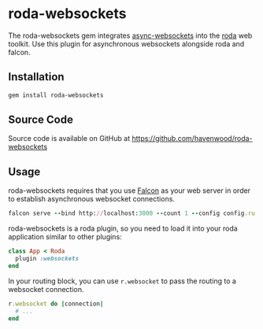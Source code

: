 # roda-websockets

The roda-websockets gem integrates [async-websockets](https://github.com/socketry/async-websocket) into the [roda](http://roda.jeremyevans.net/) web toolkit. Use this plugin for asynchronous websockets alongside roda and falcon.

## Installation

```sh
gem install roda-websockets
```

## Source Code

Source code is available on GitHub at
https://github.com/havenwood/roda-websockets

## Usage

roda-websockets requires that you use [Falcon](https://github.com/socketry/falcon) as your web server in order to establish asynchronous websocket connections.

```ruby
falcon serve --bind http://localhost:3000 --count 1 --config config.ru
```

roda-websockets is a roda plugin, so you need to load it into your roda
application similar to other plugins:

```ruby
class App < Roda
  plugin :websockets
end
```

In your routing block, you can use `r.websocket` to pass the routing
to a websocket connection.

```ruby
r.websocket do |connection|
  # ...
end
```
